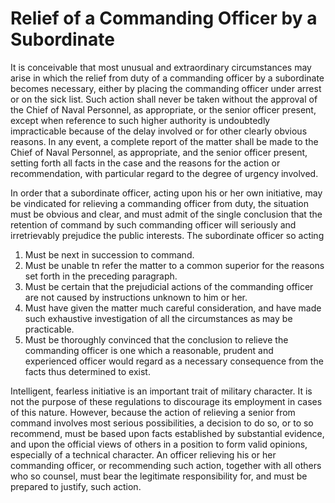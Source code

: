 ﻿---
status : 2
securityClass : 0
name : Relief of Commanding Officer by Subordinate
---

# Relief of a Commanding Officer by a Subordinate

It is conceivable that most unusual and extraordinary circumstances may arise in which the relief from duty of a commanding officer by a subordinate becomes necessary, either by placing the commanding officer under arrest or on the sick list. Such action shall never be taken without the approval of the Chief of Naval Personnel, as appropriate, or the senior officer present, except when reference to such higher authority is undoubtedly impracticable because of the delay involved or for other clearly obvious reasons. In any event, a complete report of the matter shall be made to the Chief of Naval Personnel, as appropriate, and the senior officer present, setting forth all facts in the case and the reasons for the action or recommendation, with particular regard to the degree of urgency involved.

In order that a subordinate officer, acting upon his or her own initiative, may be vindicated for relieving a commanding officer from duty, the situation must be obvious and clear, and must admit of the single conclusion that the retention of command by such commanding officer will seriously and irretrievably prejudice the public interests. The subordinate officer so acting

1. Must be next in succession to command.
2. Must be unable tn refer the matter to a common superior for the reasons set forth in the
preceding paragraph.
3. Must be certain that the prejudicial actions of the commanding officer are not caused by instructions unknown to him or her.
4. Must have given the matter much careful consideration, and have made such exhaustive
investigation of all the circumstances as may be practicable.
5. Must be thoroughly convinced that the conclusion to relieve the commanding officer is one which a reasonable, prudent and experienced officer would regard as a necessary consequence from the facts thus determined to exist.
​

Intelligent, fearless initiative is an important trait of military character. It is not the purpose of these regulations to discourage its employment in cases of this nature. However, because the action of relieving a senior from command involves most serious possibilities, a decision to do so, or to so recommend, must be based upon facts established by substantial evidence, and upon the official views of others in a position to form valid opinions, especially of a technical character. An officer relieving his or her commanding officer, or recommending such action, together with all others who so counsel, must bear the legitimate responsibility for, and must be prepared to justify, such action.
